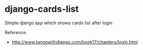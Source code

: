 # django-cards-list
Simple django app which shows cards list after login


Reference:
- http://www.tangowithdjango.com/book17/chapters/login.html
